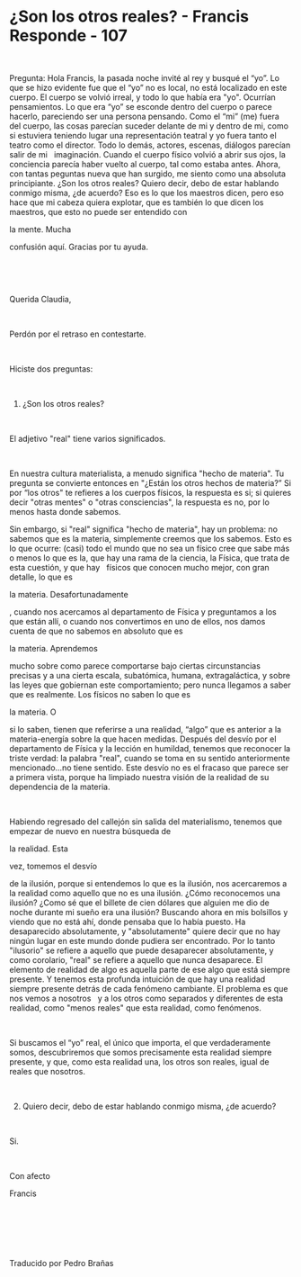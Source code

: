 # ¿Son los otros reales? - Francis Responde - 107




&nbsp;






Pregunta: Hola Francis, la pasada noche invit&eacute; al rey y busqu&eacute; el &ldquo;yo&rdquo;. Lo que se hizo evidente fue que el &ldquo;yo&rdquo; no es local, no est&aacute; localizado en este cuerpo. El cuerpo se volvi&oacute; irreal, y todo lo que hab&iacute;a era &quot;yo&quot;. Ocurr&iacute;an pensamientos. Lo que era &ldquo;yo&rdquo; se esconde dentro del cuerpo o parece hacerlo, pareciendo ser una persona pensando. Como el &ldquo;mi&rdquo; (me) fuera del cuerpo, las cosas parec&iacute;an suceder delante de mi y dentro de mi, como si estuviera teniendo lugar una representaci&oacute;n teatral y yo fuera tanto el teatro como el director. Todo lo dem&aacute;s, actores, escenas, di&aacute;logos parec&iacute;an salir de mi 
&nbsp;
imaginaci&oacute;n. Cuando el cuerpo f&iacute;sico volvi&oacute; a abrir sus ojos, la conciencia parec&iacute;a haber vuelto al cuerpo, tal como estaba antes. Ahora, con tantas peguntas nueva que han surgido, me siento como una absoluta principiante. &iquest;Son los otros reales? Quiero decir, debo de estar hablando conmigo misma, &iquest;de acuerdo? Eso es lo que los maestros dicen, pero eso hace que mi cabeza quiera explotar, que es tambi&eacute;n lo que dicen los maestros, que esto no puede ser entendido con 




la mente. Mucha




 confusi&oacute;n aqu&iacute;. Gracias por tu ayuda.






&nbsp;







&nbsp;






Querida Claudia,






&nbsp;






Perd&oacute;n por el retraso en contestarte.






&nbsp;






Hiciste dos preguntas:






&nbsp;






1. &iquest;Son los otros reales? 






&nbsp;






El adjetivo &quot;real&quot; tiene varios significados. 






&nbsp;






En nuestra cultura materialista, a menudo significa &quot;hecho de materia&quot;. Tu pregunta se convierte entonces en &quot;&iquest;Est&aacute;n los otros hechos de materia?&rdquo; Si por &ldquo;los otros&quot; te refieres a los cuerpos f&iacute;sicos, la respuesta es si; si quieres decir &quot;otras mentes&quot; o &quot;otras consciencias&quot;, la respuesta es no, por lo menos hasta donde sabemos.





Sin embargo, si &quot;real&quot; significa &quot;hecho de materia&quot;, hay un problema: no sabemos que es la materia, simplemente creemos que los sabemos. Esto es lo que ocurre: (casi) todo el mundo que no sea un f&iacute;sico cree que sabe m&aacute;s o menos lo que es la, que hay una rama de la ciencia, la F&iacute;sica, que trata de esta cuesti&oacute;n, y que hay
&nbsp; 
f&iacute;sicos que conocen mucho mejor, con gran detalle, lo que es 




la materia. Desafortunadamente




, cuando nos acercamos al departamento de F&iacute;sica y preguntamos a los que est&aacute;n all&iacute;, o cuando nos convertimos en uno de ellos, nos damos cuenta de que no sabemos en absoluto que es 




la materia. Aprendemos




 mucho sobre como parece comportarse bajo ciertas circunstancias precisas y a una cierta escala, subat&oacute;mica, humana, extragal&aacute;ctica, y sobre las leyes que gobiernan este comportamiento; pero nunca llegamos a saber que es realmente. Los f&iacute;sicos no saben lo que es 




la materia. O




 si lo saben, tienen que referirse a una realidad, &ldquo;algo&rdquo; que es anterior a la materia-energ&iacute;a sobre la que hacen medidas. Despu&eacute;s del desv&iacute;o por el departamento de F&iacute;sica y la lecci&oacute;n en humildad, tenemos que reconocer la triste verdad: la palabra &quot;real&quot;, cuando se toma en su sentido anteriormente mencionado&hellip;no tiene sentido. Este desv&iacute;o no es el fracaso que parece ser a primera vista, porque ha limpiado nuestra visi&oacute;n de la realidad de su dependencia de la materia.






&nbsp;






Habiendo regresado del callej&oacute;n sin salida del materialismo, tenemos que empezar de nuevo en nuestra b&uacute;squeda de 




la realidad. Esta




 vez, tomemos el desv&iacute;o
 
de la ilusi&oacute;n, porque si entendemos lo que es la ilusi&oacute;n, nos acercaremos a la realidad como aquello que no es una ilusi&oacute;n. &iquest;C&oacute;mo reconocemos una ilusi&oacute;n? &iquest;Como s&eacute; que el billete de cien d&oacute;lares que alguien me dio de noche durante mi sue&ntilde;o era una ilusi&oacute;n? Buscando ahora en mis bolsillos y viendo que no est&aacute; ah&iacute;, donde pensaba que lo hab&iacute;a puesto. Ha desaparecido absolutamente, y &quot;absolutamente&quot; quiere decir que no hay ning&uacute;n lugar en este mundo donde pudiera ser encontrado. Por lo tanto &quot;ilusorio&quot; se refiere a aquello que puede desaparecer absolutamente, y como corolario, &quot;real&quot; se refiere a aquello que nunca desaparece. El elemento de realidad de algo es aquella parte de ese algo que est&aacute; siempre presente. Y tenemos esta profunda intuici&oacute;n de que hay una realidad siempre presente detr&aacute;s de cada fen&oacute;meno cambiante. El problema es que nos vemos a nosotros
&nbsp; 
y a los otros como separados y diferentes de esta realidad, como &quot;menos reales&quot; que esta realidad, como fen&oacute;menos. 






&nbsp;






Si buscamos el &ldquo;yo&rdquo; real, el &uacute;nico que importa, el que verdaderamente somos, descubriremos que somos precisamente esta realidad siempre presente, y que, como esta realidad una, los otros son reales, igual de reales que nosotros.






&nbsp;






2. Quiero decir, debo de estar hablando conmigo misma, &iquest;de acuerdo?






&nbsp;






Si.






&nbsp;






Con afecto





Francis






&nbsp;







&nbsp;







&nbsp;






Traducido por Pedro Bra&ntilde;as






